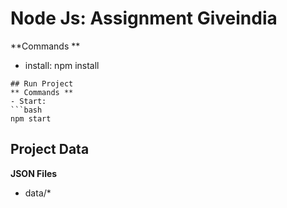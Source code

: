 # Node Js: Assignment Giveindia

**Commands **
- install: 
 npm install
```
## Run Project
** Commands **
- Start: 
```bash
npm start
```
## Project Data

**JSON Files**
- data/*


